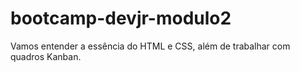 # bootcamp-devjr-modulo2
Vamos entender a essência do HTML e CSS, além de trabalhar com quadros Kanban.
